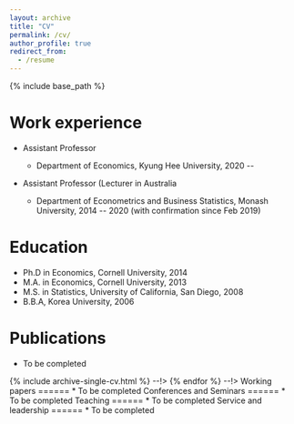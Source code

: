 ```yaml
---
layout: archive
title: "CV"
permalink: /cv/
author_profile: true
redirect_from:
  - /resume
---
```


{% include base_path %}

Work experience
======
* Assistant Professor 
  * Department of Economics, Kyung Hee University, 2020 --

* Assistant Professor (Lecturer in Australia 
  * Department of Econometrics and Business Statistics, Monash University, 2014 -- 2020 (with confirmation since Feb 2019)
 
Education
======
* Ph.D in Economics, Cornell University, 2014 
* M.A. in Economics, Cornell University, 2013
* M.S. in Statistics, University of California, San Diego, 2008
* B.B.A, Korea University, 2006

Publications
======
* To be completed
<!-- <ul>{% for post in site.publications %}  --!>
    {% include archive-single-cv.html %}  --!>
  {% endfor %}</ul> --!>
  
Working papers  
======
* To be completed
<!--  <ul>{% for post in site.publications %}  --!>
<!--    {% include archive-single-cv.html %}  --!>
<!--  {% endfor %}</ul> --!>
  
Conferences and Seminars
======
* To be completed
<!--  <ul>{% for post in site.talks %} --!>
<!--    {% include archive-single-talk-cv.html %} --!>
<!--  {% endfor %}</ul> --!>
  
Teaching
======
* To be completed
<!--  <ul>{% for post in site.teaching %}  --!>
<!--    {% include archive-single-cv.html %}  --!>
<!--  {% endfor %}</ul> --!>
  
Service and leadership
======
* To be completed
